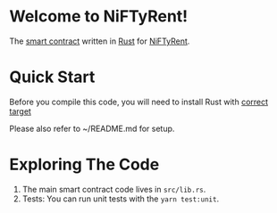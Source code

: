 Welcome to NiFTyRent!
=================================

The [smart contract] written in [Rust] for [NiFTyRent].


Quick Start
===========

Before you compile this code, you will need to install Rust with [correct target]

Please also refer to ~/README.md for setup.

Exploring The Code
==================

1. The main smart contract code lives in `src/lib.rs`.
2. Tests: You can run unit tests with the `yarn test:unit`.


  [smart contract]: https://docs.near.org/develop/welcome
  [Rust]: https://www.rust-lang.org/
  [NiFTyRent]: https://testnet.niftyrent.xyz/
  [correct target]: https://docs.near.org/develop/prerequisites#rust-and-wasm
